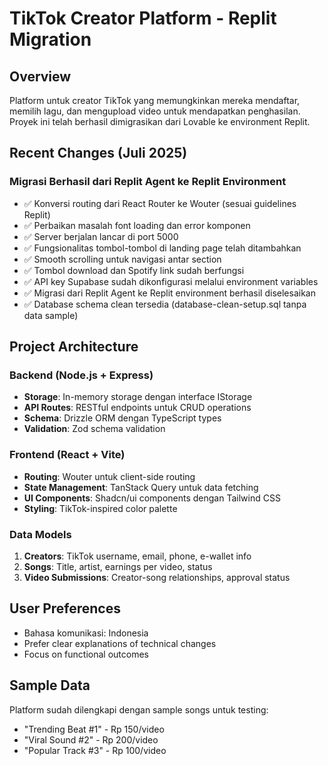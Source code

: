 # TikTok Creator Platform - Replit Migration

## Overview
Platform untuk creator TikTok yang memungkinkan mereka mendaftar, memilih lagu, dan mengupload video untuk mendapatkan penghasilan. Proyek ini telah berhasil dimigrasikan dari Lovable ke environment Replit.

## Recent Changes (Juli 2025)
### Migrasi Berhasil dari Replit Agent ke Replit Environment
- ✅ Konversi routing dari React Router ke Wouter (sesuai guidelines Replit)
- ✅ Perbaikan masalah font loading dan error komponen
- ✅ Server berjalan lancar di port 5000
- ✅ Fungsionalitas tombol-tombol di landing page telah ditambahkan
- ✅ Smooth scrolling untuk navigasi antar section
- ✅ Tombol download dan Spotify link sudah berfungsi
- ✅ API key Supabase sudah dikonfigurasi melalui environment variables
- ✅ Migrasi dari Replit Agent ke Replit environment berhasil diselesaikan
- ✅ Database schema clean tersedia (database-clean-setup.sql tanpa data sample)

## Project Architecture
### Backend (Node.js + Express)
- **Storage**: In-memory storage dengan interface IStorage
- **API Routes**: RESTful endpoints untuk CRUD operations
- **Schema**: Drizzle ORM dengan TypeScript types
- **Validation**: Zod schema validation

### Frontend (React + Vite)
- **Routing**: Wouter untuk client-side routing
- **State Management**: TanStack Query untuk data fetching
- **UI Components**: Shadcn/ui components dengan Tailwind CSS
- **Styling**: TikTok-inspired color palette

### Data Models
1. **Creators**: TikTok username, email, phone, e-wallet info
2. **Songs**: Title, artist, earnings per video, status
3. **Video Submissions**: Creator-song relationships, approval status

## User Preferences
- Bahasa komunikasi: Indonesia
- Prefer clear explanations of technical changes
- Focus on functional outcomes

## Sample Data
Platform sudah dilengkapi dengan sample songs untuk testing:
- "Trending Beat #1" - Rp 150/video
- "Viral Sound #2" - Rp 200/video  
- "Popular Track #3" - Rp 100/video